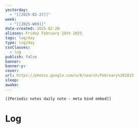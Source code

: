 ```yaml
---
yesterday: 
  - "[[2025-02-27]]"
week: 
  - "[[2025-W09]]" 
date-created: 2025-02-28
aliases: Friday February 28th 2025
tags: log/day
type: log/day
cssClasses:
  - log
publish: false
banner: 
banner-y: 
cover: 
url: https://photos.google.com/u/0/search/February%202025
sleep: 
awake:
---
```


```meta-bind-embed
[[Periodic notes daily note - meta bind embed]]
```

# Log